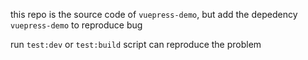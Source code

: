 
this repo is the source code of `vuepress-demo`, but add the depedency `vuepress-demo` to reproduce bug

run `test:dev` or `test:build` script can reproduce the problem 
